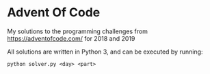 # Advent Of Code
My solutions to the programming challenges from https://adventofcode.com/ for 2018 and 2019

All solutions are written in Python 3, and can be executed by running:
```
python solver.py <day> <part>
```
